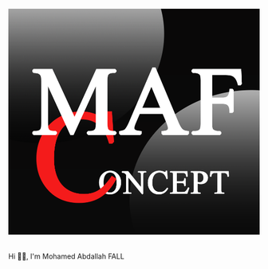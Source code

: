 ![Cover](https://github.com/AbdallahMaf/AbdallahMaf/blob/main/img/cover.png)
######
Hi 👋🏾, I'm Mohamed Abdallah FALL
